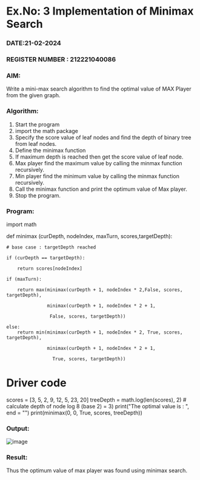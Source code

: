 # Ex.No: 3  Implementation of Minimax Search
### DATE:21-02-2024                                                                            
### REGISTER NUMBER : 212221040086
### AIM: 
Write a mini-max search algorithm to find the optimal value of MAX Player from the given graph.
### Algorithm:
1. Start the program
2. import the math package
3. Specify the score value of leaf nodes and find the depth of binary tree from leaf nodes.
4. Define the minimax function
5. If maximum depth is reached then get the score value of leaf node.
6. Max player find the maximum value by calling the minmax function recursively.
7. Min player find the minimum value by calling the minmax function recursively.
8. Call the minimax function  and print the optimum value of Max player.
9. Stop the program. 

### Program:

import math

def minimax (curDepth, nodeIndex, maxTurn, scores,targetDepth):

    # base case : targetDepth reached
    
    if (curDepth == targetDepth):
    
        return scores[nodeIndex]
        
    if (maxTurn):
    
        return max(minimax(curDepth + 1, nodeIndex * 2,False, scores, targetDepth),
        
                   minimax(curDepth + 1, nodeIndex * 2 + 1,
                   
                    False, scores, targetDepth))
     
    else:
        return min(minimax(curDepth + 1, nodeIndex * 2, True, scores, targetDepth),
        
                   minimax(curDepth + 1, nodeIndex * 2 + 1,
                   
                     True, scores, targetDepth))
     
# Driver code
scores = [3, 5, 2, 9, 12, 5, 23, 20]
treeDepth = math.log(len(scores), 2) # calculate depth of node  log 8 (base 2) = 3)
print("The optimal value is : ", end = "")
  print(minimax(0, 0, True, scores, treeDepth))

### Output:
![image](https://github.com/Hemavathi131/AI_Lab_2023-24/assets/128135323/e5d27fb5-9ad1-4ecd-9ee2-f3c241a89f18)



### Result:
Thus the optimum value of max player was found using minimax search.
